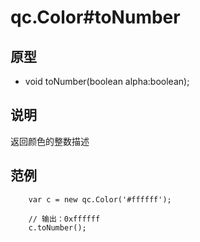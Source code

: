 # qc.Color#toNumber

## 原型
* void toNumber(boolean alpha:boolean);

## 说明
返回颜色的整数描述

## 范例
````
	var c = new qc.Color('#ffffff');

	// 输出：0xffffff
	c.toNumber();
````
